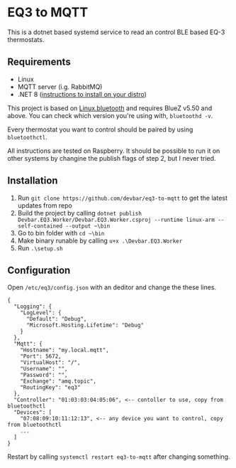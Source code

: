 # EQ3 to MQTT

This is a dotnet based systemd service to read an control BLE based EQ-3 thermostats.

## Requirements

* Linux
* MQTT server (i.g. RabbitMQ)
* .NET 8 ([instructions to install on your distro](https://learn.microsoft.com/en-us/dotnet/core/install/linux))

This project is based on [Linux.bluetooth](https://github.com/SuessLabs/Linux.Bluetooth) and requires BlueZ v5.50 and above. You can check which version you're using with, `bluetoothd -v`.

Every thermostat you want to control should be paired by using `bluetoothctl`.

All instructions are tested on Raspberry. It should be possible to run it on other systems by changine the publish flags of step 2, but I never tried.  

## Installation

1. Run `git clone https://github.com/devbar/eq3-to-mqtt` to get the latest updates from repo
2. Build the project by calling `dotnet publish Devbar.EQ3.Worker/Devbar.EQ3.Worker.csproj --runtime linux-arm --self-contained --output ~\bin`
3. Go to bin folder with `cd ~\bin`
4. Make binary runable by calling `u+x .\Devbar.EQ3.Worker`
5. Run `.\setup.sh`

## Configuration

Open `/etc/eq3/config.json` with an deditor and change the these lines.

```
{
  "Logging": {
    "LogLevel": {
      "Default": "Debug",
      "Microsoft.Hosting.Lifetime": "Debug"
    }
  },
  "Mqtt": {
    "Hostname": "my.local.mqtt",
    "Port": 5672,
    "VirtualHost": "/",    
    "Username": "",
    "Password": "",
    "Exchange": "amq.topic",
    "RoutingKey": "eq3"
  },
  "Controller": "01:03:03:04:05:06", <-- contoller to use, copy from bluetoothctl
  "Devices": [
    "07:08:09:10:11:12:13", <-- any device you want to control, copy from bluetoothctl
    ...
  ]    
}
```
Restart by calling `systemctl restart eq3-to-mqtt` after changing something.
